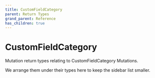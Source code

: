 ```yaml
---
title: CustomFieldCategory
parent: Return Types
grand_parent: Reference
has_children: true
---
```


# CustomFieldCategory

Mutation return types relating to CustomFieldCategory Mutations.

We arrange them under their types here to keep the sidebar list smaller.

